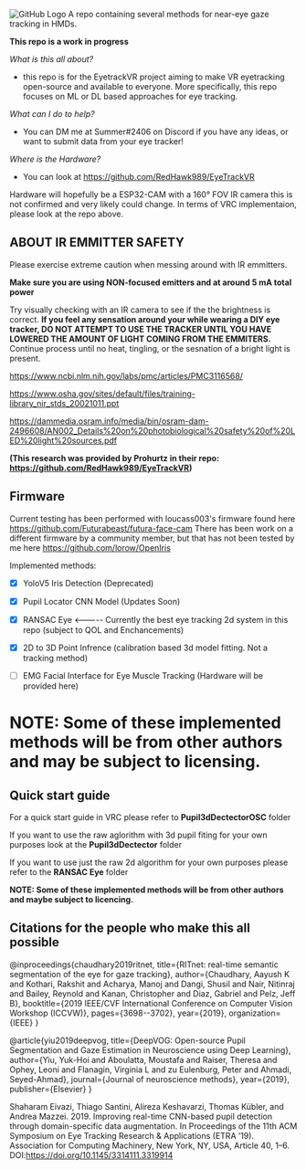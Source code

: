 ![GitHub Logo](/images/logo.png)
A repo containing several methods for near-eye gaze tracking in HMDs.

**This repo is a work in progress**

*What is this all about?*

- this repo is for the EyetrackVR project aiming to make VR eyetracking open-source and available to everyone. More specifically, this repo focuses on ML or DL based approaches for eye tracking.

*What can I do to help?* 

- You can DM me at Summer#2406 on Discord if you have any ideas, or want to submit data from your eye tracker!

*Where is the Hardware?*

- You can look at https://github.com/RedHawk989/EyeTrackVR

Hardware will hopefully be a ESP32-CAM with a 160° FOV IR camera this is not confirmed and very likely could change. In terms of VRC implementaion, please look at the repo above. 

## ABOUT IR EMMITTER SAFETY
Please exercise extreme caution when messing around with IR emmitters.

**Make sure you are using NON-focused emitters and at around 5 mA total power**

Try visually checking with an IR camera to see if the the brightness is correct. **If you feel any sensation around your while wearing a DIY eye tracker, DO NOT ATTEMPT TO USE THE TRACKER UNTIL YOU HAVE LOWERED THE AMOUNT OF LIGHT COMING FROM THE EMMITERS.** Continue process until no heat, tingling, or the sesnation of a bright light is present. 

https://www.ncbi.nlm.nih.gov/labs/pmc/articles/PMC3116568/

https://www.osha.gov/sites/default/files/training-library_nir_stds_20021011.ppt

https://dammedia.osram.info/media/bin/osram-dam-2496608/AN002_Details%20on%20photobiological%20safety%20of%20LED%20light%20sources.pdf

**(This research was provided by Prohurtz in their repo: https://github.com/RedHawk989/EyeTrackVR)**

## Firmware

Current testing has been performed with loucass003's firmware found here https://github.com/Futurabeast/futura-face-cam
There has been work on a different firmware by a community member, but that has not been tested by me here https://github.com/lorow/OpenIris


Implemented methods:
- [X] YoloV5 Iris Detection (Deprecated)
- [X] Pupil Locator CNN Model (Updates Soon) 
- [X] RANSAC Eye <----- Currently the best eye tracking 2d system in this repo (subject to QOL and Enchancements) 
- [X] 2D to 3D Point Infrence (calibration based 3d model fitting. Not a tracking method)
- [ ] EMG Facial Interface for Eye Muscle Tracking (Hardware will be provided here) 


**NOTE: Some of these implemented methods will be from other authors and may be subject to licensing.**
===
## Quick start guide

For a quick start guide in VRC please refer to **Pupil3dDectectorOSC** folder

If you want to use the raw aglorithm with 3d pupil fiting for your own purposes look at the **Pupil3dDectector** folder

If you want to use just the raw 2d algorithm for your own purposes please refer to the **RANSAC Eye** folder 

**NOTE: Some of these implemented methods will be from other authors and maybe subject to licencing.**






## Citations for the people who make this all possible

@inproceedings{chaudhary2019ritnet,
  title={RITnet: real-time semantic segmentation of the eye for gaze tracking},
  author={Chaudhary, Aayush K and Kothari, Rakshit and Acharya, Manoj and Dangi, Shusil and Nair, Nitinraj and Bailey, Reynold and Kanan, Christopher and Diaz, Gabriel and Pelz, Jeff B},
  booktitle={2019 IEEE/CVF International Conference on Computer Vision Workshop (ICCVW)},
  pages={3698--3702},
  year={2019},
  organization={IEEE}
}

@article{yiu2019deepvog,
  title={DeepVOG: Open-source Pupil Segmentation and Gaze Estimation in Neuroscience using Deep Learning},
  author={Yiu, Yuk-Hoi and Aboulatta, Moustafa and Raiser, Theresa and Ophey, Leoni and Flanagin, Virginia L and zu Eulenburg, Peter and Ahmadi, Seyed-Ahmad},
  journal={Journal of neuroscience methods},
  year={2019},
  publisher={Elsevier}
}

Shaharam Eivazi, Thiago Santini, Alireza Keshavarzi, Thomas Kübler, and Andrea Mazzei. 2019.
Improving real-time CNN-based pupil detection through domain-specific data augmentation.
In Proceedings of the 11th ACM Symposium on Eye Tracking Research & Applications (ETRA ’19).
Association for Computing Machinery, New York, NY, USA, Article 40, 1–6.
DOI:https://doi.org/10.1145/3314111.3319914



